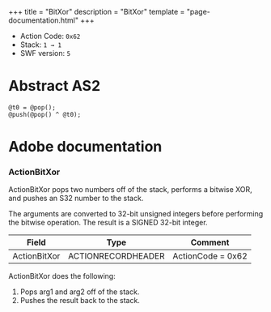 +++
title = "BitXor"
description = "BitXor"
template = "page-documentation.html"
+++

- Action Code: `0x62`
- Stack: `1 → 1`
- SWF version: `5`

# Abstract AS2

```
@t0 = @pop();
@push(@pop() ^ @t0);
```

# Adobe documentation

### ActionBitXor

ActionBitXor pops two numbers off of the stack, performs a bitwise XOR, and pushes an S32 number to the
stack.

The arguments are converted to 32-bit unsigned integers before performing the bitwise operation. The result is
a SIGNED 32-bit integer.

| Field             | Type               | Comment                        |
|-------------------|--------------------|--------------------------------|
| ActionBitXor      | ACTIONRECORDHEADER | ActionCode = 0x62              |

ActionBitXor does the following:
1. Pops arg1 and arg2 off of the stack.
2. Pushes the result back to the stack.
